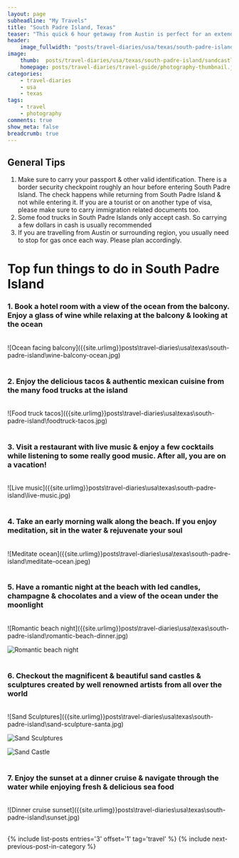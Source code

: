 ```yaml
---
layout: page
subheadline: "My Travels"
title: "South Padre Island, Texas"
teaser: "This quick 6 hour getaway from Austin is perfect for an extended weekend trip. We have been to South Padre Islands twice, once for valentines day and the other for my fiancee's birthday celebration"
header:
    image_fullwidth: "posts/travel-diaries/usa/texas/south-padre-island/sandcastles.jpg"
image:
    thumb:  posts/travel-diaries/usa/texas/south-padre-island/sandcastles.jpg
    homepage: posts/travel-diaries/travel-guide/photography-thumbnail.jpg
categories:
    - travel-diaries
    - usa
    - texas
tags:
    - travel
    - photography
comments: true
show_meta: false
breadcrumb: true
---
```


## General Tips
1. Make sure to carry your passport & other valid identification. There is a border security checkpoint roughly an hour before entering South Padre Island. The check happens while returning from South Padre Island & not while entering it. If you are a tourist or on another type of visa, please make sure to carry immigration related documents too.
2. Some food trucks in South Padre Islands only accept cash. So carrying a few dollars in cash is usually recommended
3. If you are travelling from Austin or surrounding region, you usually need to stop for gas once each way. Please plan accordingly.

# Top fun things to do in South Padre Island
### 1. Book a hotel room with a view of the ocean from the balcony. Enjoy a glass of wine while relaxing at the balcony & looking at the ocean
<br>
![Ocean facing balcony]({{site.urlimg}}posts\travel-diaries\usa\texas\south-padre-island\wine-balcony-ocean.jpg)
<br><br>

### 2. Enjoy the delicious tacos & authentic mexican cuisine from the many food trucks at the island
<br>
![Food truck tacos]({{site.urlimg}}posts\travel-diaries\usa\texas\south-padre-island\foodtruck-tacos.jpg)
<br><br>

### 3. Visit a restaurant with live music & enjoy a few cocktails while listening to some really good music. After all, you are on a vacation!
<br>
![Live music]({{site.urlimg}}posts\travel-diaries\usa\texas\south-padre-island\live-music.jpg)
<br><br>

### 4. Take an early morning walk along the beach. If you enjoy meditation, sit in the water & rejuvenate your soul
<br>
![Meditate ocean]({{site.urlimg}}posts\travel-diaries\usa\texas\south-padre-island\meditate-ocean.jpeg)
<br><br>

### 5. Have a romantic night at the beach with led candles, champagne & chocolates and a view of the ocean under the moonlight
<br>
![Romantic beach night]({{site.urlimg}}posts\travel-diaries\usa\texas\south-padre-island\romantic-beach-dinner.jpg)

![Romantic beach night]({{site.urlimg}}posts\travel-diaries\usa\texas\south-padre-island\romantic-beach-champagne.jpg)
<br><br>

### 6. Checkout the magnificent & beautiful sand castles & sculptures created by well renowned artists from all over the world
<br>
![Sand Sculptures]({{site.urlimg}}posts\travel-diaries\usa\texas\south-padre-island\sand-sculpture-santa.jpg)

![Sand Sculptures]({{site.urlimg}}posts\travel-diaries\usa\texas\south-padre-island\sand-sculpture-mermaid.jpg)

![Sand Castle]({{site.urlimg}}posts\travel-diaries\usa\texas\south-padre-island\sand-castle.jpg)
<br><br>

### 7. Enjoy the sunset at a dinner cruise & navigate through the water while enjoying fresh & delicious sea food
<br>
![Dinner cruise sunset]({{site.urlimg}}posts\travel-diaries\usa\texas\south-padre-island\sunset.jpg)
<br><br>

{% include list-posts entries='3' offset='1' tag='travel' %}
{% include next-previous-post-in-category %}

